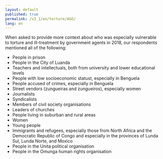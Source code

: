 ```yaml
---
layout: default
published: true
permalink: /v3_1/en/torture/AGO/
lang: en
---
```


When asked to provide more context about who was especially vulnerable to torture and ill-treatment by government agents in 2018, our respondents mentioned all of the following:
-	People in prison
-	People in the City of Luanda
-	Teachers and intellectuals, both from university and lower educational levels
-	People with low socioeconomic statust, especially in Benguela
-	People accused of crimes, especially in Benguela
-	Street vendors (zungueiras and zungueiros), especially women
-	Journalists
-	Syndicalists
-	Members of civil society organisations
-	Leaders of churches
-	People living in suburban and rural areas
-	Women
-	Young people
-	Immigrants and refugees, especially those from North Africa and the Democratic Republic of Congo and especially in the provinces of Lunda Sul, Lunda Norte, and Moxico
-	People in the Unita political organisation
-	People in the Omunga human rights organisation
